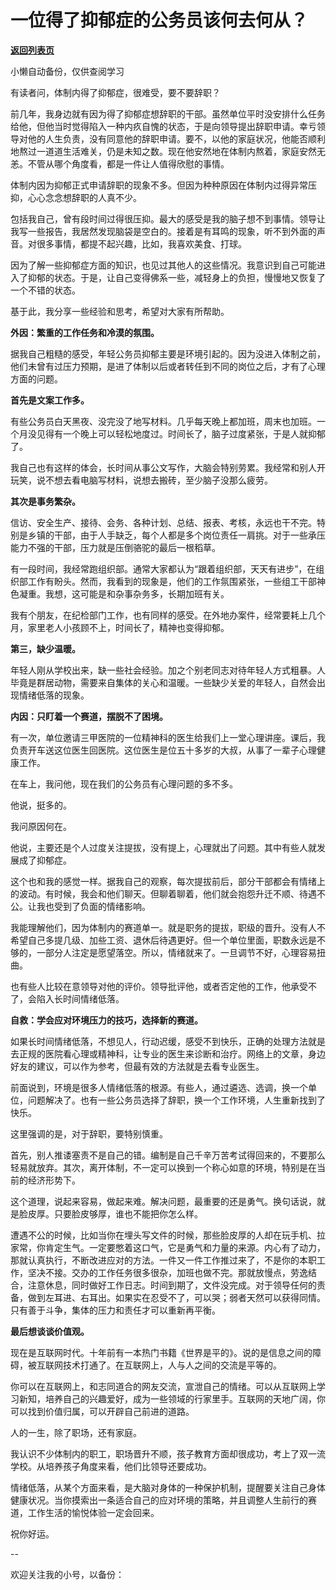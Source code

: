# 一位得了抑郁症的公务员该何去何从？

[**返回列表页**](/gzh/费曼的小茶馆)

小懒自动备份，仅供查阅学习

有读者问，体制内得了抑郁症，很难受，要不要辞职？

前几年，我身边就有因为得了抑郁症想辞职的干部。虽然单位平时没安排什么任务给他，但他当时觉得陷入一种内疚自愧的状态，于是向领导提出辞职申请。幸亏领导对他的人生负责，没有同意他的辞职申请。要不，以他的家庭状况，他能否顺利地熬过一道道生活难关，仍是未知之数。现在他安然地在体制内熬着，家庭安然无恙。不管从哪个角度看，都是一件让人值得欣慰的事情。

体制内因为抑郁正式申请辞职的现象不多。但因为种种原因在体制内过得异常压抑，心心念念想辞职的人真不少。

包括我自己，曾有段时间过得很压抑。最大的感受是我的脑子想不到事情。领导让我写一些报告，我居然发现脑袋是空白的。接着是有耳鸣的现象，听不到外面的声音。对很多事情，都提不起兴趣，比如，我喜欢美食、打球。

因为了解一些抑郁症方面的知识，也见过其他人的这些情况。我意识到自己可能进入了抑郁的状态。于是，让自己变得佛系一些，减轻身上的负担，慢慢地又恢复了一个不错的状态。

基于此，我分享一些经验和思考，希望对大家有所帮助。

**外因：繁重的工作任务和冷漠的氛围。**

据我自己粗糙的感受，年轻公务员抑郁主要是环境引起的。因为没进入体制之前，他们未曾有过压力预期，是进了体制以后或者转任到不同的岗位之后，才有了心理方面的问题。

**首先是文案工作多。**

有些公务员白天黑夜、没完没了地写材料。几乎每天晚上都加班，周末也加班。一个月没见得有一个晚上可以轻松地度过。时间长了，脑子过度紧张，于是人就抑郁了。

我自己也有这样的体会，长时间从事公文写作，大脑会特别劳累。我经常和别人开玩笑，说不想去看电脑写材料，说想去搬砖，至少脑子没那么疲劳。

**其次是事务繁杂。**

信访、安全生产、接待、会务、各种计划、总结、报表、考核，永远也干不完。特别是乡镇的干部，由于人手缺乏，每个人都是多个岗位责任一肩挑。对于一些承压能力不强的干部，压力就是压倒骆驼的最后一根稻草。

有一段时间，我经常跑组织部。通常大家都认为“跟着组织部，天天有进步”，在组织部工作有盼头。然而，我看到的现象是，他们的工作氛围紧张，一些组工干部神色凝重。我想，这可能是和杂事杂务多，长期加班有关。

我有个朋友，在纪检部门工作，也有同样的感受。在外地办案件，经常要耗上几个月，家里老人小孩顾不上，时间长了，精神也变得抑郁。

**第三，缺少温暖。**

年轻人刚从学校出来，缺一些社会经验。加之个别老同志对待年轻人方式粗暴。人毕竟是群居动物，需要来自集体的关心和温暖。一些缺少关爱的年轻人，自然会出现情绪低落的现象。

**内因：只盯着一个赛道，摆脱不了困境。**

有一次，单位邀请三甲医院的一位精神科的医生给我们上一堂心理讲座。课后，我负责开车送这位医生回医院。这位医生是位五十多岁的大叔，从事了一辈子心理健康工作。

在车上，我问他，现在我们的公务员有心理问题的多不多。

他说，挺多的。

我问原因何在。

他说，主要还是个人过度关注提拔，没有提上，心理就出了问题。其中有些人就发展成了抑郁症。

这个也和我的感觉一样。据我自己的观察，每次提拔前后，部分干部都会有情绪上的波动。有时候，我会和他们聊天。但聊着聊着，他们就会抱怨升迁不顺、待遇不公。让我也受到了负面的情绪影响。

我能理解他们，因为体制内的赛道单一。就是职务的提拔，职级的晋升。没有人不希望自己多提几级、加些工资、退休后待遇更好。但一个单位里面，职数永远是不够的，一部分人注定是愿望落空。所以，情绪就来了。一旦调节不好，心理容易扭曲。

也有些人比较在意领导对他的评价。领导批评他，或者否定他的工作，他承受不了，会陷入长时间情绪低落。

**自救：学会应对环境压力的技巧，选择新的赛道。**

如果长时间情绪低落，不想见人，行动迟缓，感受不到快乐，正确的处理方法就是去正规的医院看心理或精神科，让专业的医生来诊断和治疗。网络上的文章，身边好友的建议，可以作为参考，但最有效的方法就是去看专业医生。

前面说到，环境是很多人情绪低落的根源。有些人，通过遴选、选调，换一个单位，问题解决了。也有一些公务员选择了辞职，换一个工作环境，人生重新找到了快乐。

这里强调的是，对于辞职，要特别慎重。

首先，别人推诿塞责不是自己的错。编制是自己千辛万苦考试得回来的，不要那么轻易就放弃。其次，离开体制，不一定可以换到一个称心如意的环境，特别是在当前的经济形势下。

这个道理，说起来容易，做起来难。解决问题，最重要的还是勇气。换句话说，就是脸皮厚。只要脸皮够厚，谁也不能把你怎么样。

遭遇不公的时候，比如当你在埋头写文件的时候，那些脸皮厚的人却在玩手机、拉家常，你肯定生气。一定要憋着这口气，它是勇气和力量的来源。内心有了动力，那就认真执行，不断改进应对的方法。一件又一件工作推过来了，不是你的本职工作，坚决不接。交办的工作任务很多很杂，加班也做不完。那就放慢点，劳逸结合，注意休息，同时做好工作日志。时间到期了，文件没完成。对于领导任何的责备，做到左耳进、右耳出。如果实在忍受不了，可以哭；弱者天然可以获得同情。只有善于斗争，集体的压力和责任才可以重新再平衡。

**最后想谈谈价值观。**

现在是互联网时代。十年前有一本热门书籍《世界是平的》。说的是信息之间的障碍，被互联网技术打通了。在互联网上，人与人之间的交流是平等的。

你可以在互联网上，和志同道合的网友交流，宣泄自己的情绪。可以从互联网上学习新知，培养自己的兴趣爱好，成为一些领域的行家里手。互联网的天地广阔，你可以找到价值归属，可以开辟自己前进的道路。

人的一生，除了职场，还有家庭。

我认识不少体制内的职工，职场晋升不顺，孩子教育方面却很成功，考上了双一流学校。从培养孩子角度来看，他们比领导还要成功。

情绪低落，从某个方面来看，是大脑对身体的一种保护机制，提醒要关注自己身体健康状况。当你摸索出一条适合自己的应对环境的策略，并且调整人生前行的赛道，工作生活的愉悦体验一定会回来。

祝你好运。

\--  

欢迎关注我的小号，以备份：  

